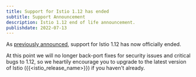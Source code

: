 ```yaml
---
title: Support for Istio 1.12 has ended
subtitle: Support Announcement
description: Istio 1.12 end of life announcement.
publishdate: 2022-07-13
---
```


As [previously announced](/pt-br/news/support/announcing-1.12-eol/), support for Istio 1.12 has now officially ended.

At this point we will no longer back-port fixes for security issues and critical bugs to 1.12, so we heartily encourage
you to upgrade to the latest version of Istio ({{<istio_release_name>}}) if you haven't already.
